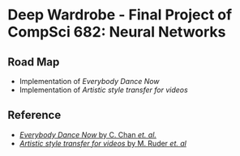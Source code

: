 # Deep Wardrobe - Final Project of CompSci 682: Neural Networks

## Road Map
- Implementation of *Everybody Dance Now* 
- Implementation of *Artistic style transfer for videos*

## Reference
- [*Everybody Dance Now*  by C. Chan *et. al.*](https://arxiv.org/pdf/1808.07371.pdf)
- [*Artistic style transfer for videos* by M. Ruder *et. al*](https://arxiv.org/pdf/1604.08610.pdf)